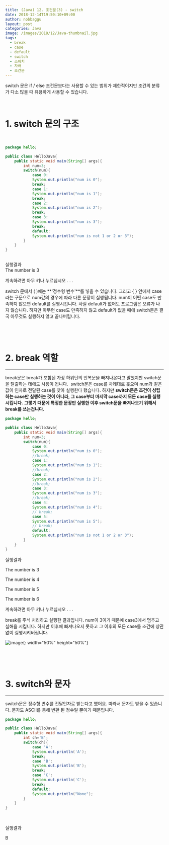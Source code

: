 ```yaml
---
title: (Java) 12. 조건문(3) - switch
date: 2018-12-14T19:50:10+09:00
author: nobbaggu
layout: post
categories: Java
image: /images/2018/12/Java-thumbnail.jpg
tags:
  - break
  - case
  - default
  - switch
  - 스위치
  - 자바
  - 조건문
---
```

switch 문은 if / else 조건문보다는 사용할 수 있는 범위가 제한적이지만 조건의 분류가 다소 많을 때 유용하게 사용할 수 있습니다.

&nbsp;

# 1. switch 문의 구조

&nbsp;

~~~ java
package hello;

public class HelloJava{
    public static void main(String[] args){
        int num=3;
        switch(num){
            case 0:
            System.out.println("num is 0");
            break;
            case 1:
            System.out.println("num is 1");
            break;
            case 2:
            System.out.println("num is 2");
            break;
            case 3:
            System.out.println("num is 3");
            break;
            default:
            System.out.println("num is not 1 or 2 or 3");
        }
    }
}
~~~

~~~ java

~~~

실행결과  
The number is 3


계속하려면 아무 키나 누르십시오 . . .</pre>

switch 문에서 ( )에는 **'정수형 변수'**를 넣을 수 있습니다. 그리고 { } 안에서 case라는 구문으로 num값의 경우에 따라 다른 문장이 실행됩니다. num이 어떤 case도 만족하지 않으면 default를 실행시킵니다. 사실 default가 없어도 프로그램은 오류가 나지 않습니다. 하지만 아무런 case도 만족하지 않고 default가 없을 때에 switch문은 결국 아무것도 실행하지 않고 끝나버립니다.

&nbsp;

&nbsp;

# 2. break 역할

* * *

break문은 break가 포함된 가장 하위단의 반복문을 빠져나온다고 말했지만 switch문을 탈출하는 데에도 사용이 됩니다.  switch문은 case를 차례대로 훑으며 num과 같은 값이 인자로 전달된 case를 찾아 실행한다 했습니다. 하지만 **switch문은 조건이 성립하는 case만 실행하는 것이 아니라, 그 case부터 마지막 case까지 모든 case를 실행시킵니다.** **그렇기 때문에 특정한 문장만 실행한 이후 switch문을 빠져나오기 위해서 break를 쓰는겁니다.**

~~~ java
package hello;

public class HelloJava{
    public static void main(String[] args){
        int num=3;
        switch(num){
            case 0:
            System.out.println("num is 0");
            //break;
            case 1:
            System.out.println("num is 1");
            //break;
            case 2:
            System.out.println("num is 2");
            //break;
            case 3:
            System.out.println("num is 3");
            //break;
            case 4:
            System.out.println("num is 4");
            // break;
            case 5:
            System.out.println("num is 5");
            // break;
            default:
            System.out.println("num is not 1 or 2 or 3");
        }
    }
}
~~~

실행결과

The number is 3


The number is 4


The number is 5


The number is 6


계속하려면 아무 키나 누르십시오 . . . 

break를 주석 처리하고 실행한 결과입니다. num이 3이기 때문에 case3에서 멈추고 실해을 시킵니다. 하지만 이후에 빠져나오지 못하고 그 이후의 모든 case를 조건에 상관없이 실행시켜버립니다.

![image](https://nobbaggu.github.io/images/2018/09/4123.jpg){: width="50%" height="50%"}

&nbsp;

&nbsp;

# 3. switch와 문자

* * *

switch문은 정수형 변수를 전달인자로 받는다고 했어요. 따라서 문자도 받을 수 있습니다. 문자도 ASCII를 통해 변환 된 정수일 뿐이기 때문입니다.

~~~ java
package hello;

public class HelloJava{
    public static void main(String[] args){
        int ch='B';
        switch(ch){
            case 'A':
            System.out.println('A');
            break;
            case 'B':
            System.out.println('B');
            break;
            case 'C':
            System.out.println('C');
            break;
            default:
            System.out.println("None");
        }
    }
}
~~~

&nbsp;

실행결과

B